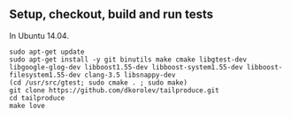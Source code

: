 ## Setup, checkout, build and run tests

In Ubuntu 14.04.

```
sudo apt-get update
sudo apt-get install -y git binutils make cmake libgtest-dev libgoogle-glog-dev libboost1.55-dev libboost-system1.55-dev libboost-filesystem1.55-dev clang-3.5 libsnappy-dev
(cd /usr/src/gtest; sudo cmake . ; sudo make)
git clone https://github.com/dkorolev/tailproduce.git
cd tailproduce
make love
```

